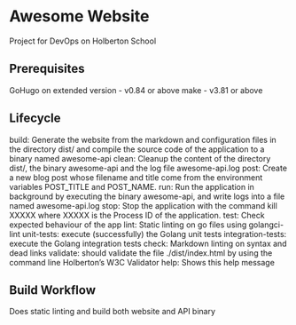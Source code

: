 # Awesome Website

Project for DevOps on Holberton School

## Prerequisites

GoHugo on extended version - v0.84 or above
make - v3.81 or above

## Lifecycle

build: Generate the website from the markdown and configuration files in the directory dist/ and compile the source code of the application to a binary named awesome-api
clean: Cleanup the content of the directory dist/, the binary awesome-api and the log file awesome-api.log post: Create a new blog post whose filename and title come from the environment variables POST_TITLE and POST_NAME.
run: Run the application in background by executing the binary awesome-api, and write logs into a file named awesome-api.log stop: Stop the application with the command kill XXXXX where XXXXX is the Process ID of the application.
test: Check expected behaviour of the app lint: Static linting on go files using golangci-lint unit-tests: execute (successfully) the Golang unit tests integration-tests: execute the Golang integration tests check: Markdown linting on syntax and dead links validate: should validate the file ./dist/index.html by using the command line Holberton’s W3C Validator help: Shows this help message

## Build Workflow

Does static linting and build both website and API binary
